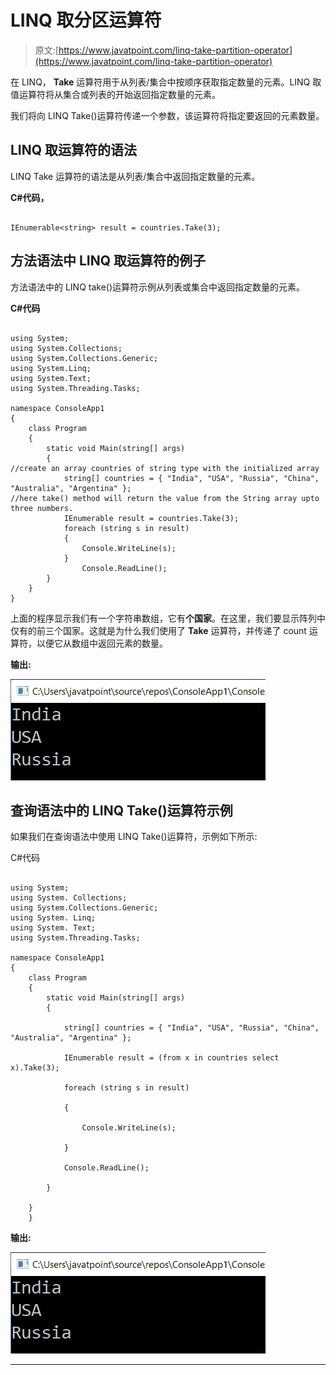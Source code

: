 # LINQ 取分区运算符

> 原文:[https://www.javatpoint.com/linq-take-partition-operator](https://www.javatpoint.com/linq-take-partition-operator)

在 LINQ， **Take** 运算符用于从列表/集合中按顺序获取指定数量的元素。LINQ 取值运算符将从集合或列表的开始返回指定数量的元素。

我们将向 LINQ Take()运算符传递一个参数，该运算符将指定要返回的元素数量。

## LINQ 取运算符的语法

LINQ Take 运算符的语法是从列表/集合中返回指定数量的元素。

**C#代码，**

```

IEnumerable<string> result = countries.Take(3);

```

## 方法语法中 LINQ 取运算符的例子

方法语法中的 LINQ take()运算符示例从列表或集合中返回指定数量的元素。

**C#代码**

```

using System;
using System.Collections;
using System.Collections.Generic;
using System.Linq;
using System.Text;
using System.Threading.Tasks;

namespace ConsoleApp1
{
    class Program
    {
        static void Main(string[] args)
        {
//create an array countries of string type with the initialized array
            string[] countries = { "India", "USA", "Russia", "China", "Australia", "Argentina" };
//here take() method will return the value from the String array upto three numbers.
            IEnumerable result = countries.Take(3);
            foreach (string s in result)
            {
                Console.WriteLine(s);
            }
                Console.ReadLine();
        }
    }
} 
```

上面的程序显示我们有一个字符串数组，它有**个国家**。在这里，我们要显示阵列中仅有的前三个国家。这就是为什么我们使用了 **Take** 运算符，并传递了 count 运算符，以便它从数组中返回元素的数量。

**输出:**

![LINQ Take Partition Operator](img/6c65509442f4fe73882bfef485d03a3f.png)

## 查询语法中的 LINQ Take()运算符示例

如果我们在查询语法中使用 LINQ Take()运算符，示例如下所示:

C#代码

```

using System;
using System. Collections;
using System.Collections.Generic;
using System. Linq;
using System. Text;
using System.Threading.Tasks;

namespace ConsoleApp1
{
    class Program
    {
        static void Main(string[] args)
        {

            string[] countries = { "India", "USA", "Russia", "China", "Australia", "Argentina" };

            IEnumerable result = (from x in countries select x).Take(3);

            foreach (string s in result)

            {

                Console.WriteLine(s);

            }

            Console.ReadLine();

        }

    }
    } 
```

**输出:**

![LINQ Take Partition Operator](img/9c92b9387f5aeeb17428bc378ed809a6.png)

* * *
